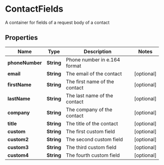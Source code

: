 

# ContactFields

A container for fields of a request body of a contact
## Properties

Name | Type | Description | Notes
------------ | ------------- | ------------- | -------------
**phoneNumber** | **String** | Phone number in e.164 format | 
**email** | **String** | The email of the contact |  [optional]
**firstName** | **String** | The first name of the contact |  [optional]
**lastName** | **String** | The last name of the contact |  [optional]
**company** | **String** | The company of the contact |  [optional]
**title** | **String** | The title of the contact |  [optional]
**custom** | **String** | The first custom field |  [optional]
**custom2** | **String** | The second custom field |  [optional]
**custom3** | **String** | The third custom field |  [optional]
**custom4** | **String** | The fourth custom field |  [optional]



